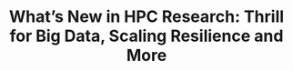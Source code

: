 ---
#Title of Linked Article
title: "What’s New in HPC Research: Thrill for Big Data, Scaling Resilience and More"

#A very (very!) short excerpt of your article.  No more than one sentence, optimally less than 10 words.
excerpt: "Highlight of the geoQuery data platform by HPCWire."

#URL of the article you're linking to:
link: https://www.hpcwire.com/2018/11/19/whats-new-in-hpc-research-thrill-for-big-data-scaling-resilience-and-more/

#Summary image - shows up on searches
header:
  teaser: /assets/images/newsImages/papers_stack_shutterstock-675x380.jpg

#Should be one or more of Vibrancy, Sustainability, and Security.
categories: Vibrancy

#Tags.  Spaces delimit new tags. To see all current tags, type "/tags/" on the live website URL.
tags: machine-learning big-data computational-geography satellite-imagery policy-report dl4sat

#Type of Article (news, journal, or report)
artType: summaryNews

#Don't edit:
entryType: news
---